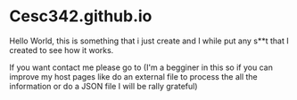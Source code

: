 # Cesc342.github.io
Hello World, this is something that i just create and I while put any s**t that I created to see how it works.

If you want contact me please go to 
(I'm a begginer in this so if you can improve my host pages like do an external file to process the all the information or do a JSON file I will be rally grateful)
